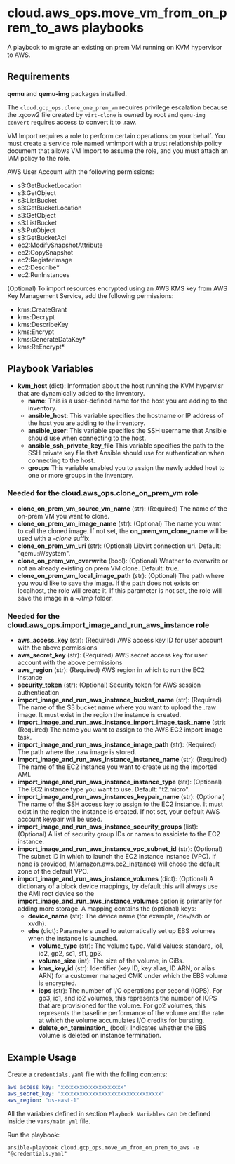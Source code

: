 # cloud.aws_ops.move_vm_from_on_prem_to_aws playbooks

A playbook to migrate an existing on prem VM running on KVM hypervisor to AWS.

## Requirements

**qemu** and **qemu-img** packages installed.

The ``cloud.gcp_ops.clone_one_prem_vm`` requires privilege escalation because the .qcow2 file created by ``virt-clone`` is owned by root and ``qemu-img convert`` requires access to convert it to .raw.

VM Import requires a role to perform certain operations on your behalf. You must create a service role named vmimport with a trust relationship policy document that allows VM Import to assume the role, and you must attach an IAM policy to the role.

AWS User Account with the following permissions:
* s3:GetBucketLocation
* s3:GetObject
* s3:ListBucket
* s3:GetBucketLocation
* s3:GetObject
* s3:ListBucket
* s3:PutObject
* s3:GetBucketAcl
* ec2:ModifySnapshotAttribute
* ec2:CopySnapshot
* ec2:RegisterImage
* ec2:Describe*
* ec2:RunInstances

(Optional) To import resources encrypted using an AWS KMS key from AWS Key Management Service, add the following permissions:
* kms:CreateGrant
* kms:Decrypt
* kms:DescribeKey
* kms:Encrypt
* kms:GenerateDataKey*
* kms:ReEncrypt*

## Playbook Variables

* **kvm_host** (dict): Information about the host running the KVM hypervisr that are dynamically added to the inventory.
    * **name**: This is a user-defined name for the host you are adding to the inventory.
    * **ansible_host**: This variable specifies the hostname or IP address of the host you are adding to the inventory.
    * **ansible_user**: This variable specifies the SSH username that Ansible should use when connecting to the host.
    * **ansible_ssh_private_key_file** This variable specifies the path to the SSH private key file that Ansible should use for authentication when connecting to the host.
    * **groups** This variable enabled you to assign the newly added host to one or more groups in the inventory.

### Needed for the cloud.aws_ops.clone_on_prem_vm role

* **clone_on_prem_vm_source_vm_name** (str): (Required) The name of the on-prem VM you want to clone.
* **clone_on_prem_vm_image_name** (str): (Optional) The name you want to call the cloned image. If not set, the **on_prem_vm_clone_name** will be used with a _-clone_ suffix.
* **clone_on_prem_vm_uri** (str): (Optional) Libvirt connection uri. Default: "qemu:///system".
* **clone_on_prem_vm_overwrite** (bool): (Optional) Weather to overwrite or not an already existing on prem VM clone. Default: true.
* **clone_on_prem_vm_local_image_path** (str): (Optional) The path where you would like to save the image. If the path does not exists on localhost, the role will create it. If this parameter is not set, the role will save the image in a _~/tmp_ folder.

### Needed for the cloud.aws_ops.import_image_and_run_aws_instance role

* **aws_access_key** (str): (Required) AWS access key ID for user account with the above permissions
* **aws_secret_key** (str): (Required) AWS secret access key for user account with the above permissions
* **aws_region** (str): (Required) AWS region in which to run the EC2 instance
* **security_token** (str): (Optional) Security token for AWS session authentication
* **import_image_and_run_aws_instance_bucket_name** (str): (Required) The name of the S3 bucket name where you want to upload the .raw image. It must exist in the region the instance is created.
* **import_image_and_run_aws_instance_import_image_task_name** (str): (Required) The  name you want to assign to the AWS EC2 import image task.
* **import_image_and_run_aws_instance_image_path** (str): (Required) The path where the .raw image is stored.
* **import_image_and_run_aws_instance_instance_name** (str): (Required) The name of the EC2 instance you want to create using the imported AMI.
* **import_image_and_run_aws_instance_instance_type** (str): (Optional) The EC2 instance type you want to use. Default: "t2.micro".
* **import_image_and_run_aws_instances_keypair_name** (str): (Optional) The name of the SSH access key to assign to the EC2 instance. It must exist in the region the instance is created. If not set, your default AWS account keypair will be used.
* **import_image_and_run_aws_instance_security_groups** (list): (Optional) A list of security group IDs or names to assiciate to the EC2 instance.
* **import_image_and_run_aws_instance_vpc_subnet_id** (str): (Optional) The subnet ID in which to launch the EC2 instance instance (VPC). If none is provided, M(amazon.aws.ec2_instance) will chose the default zone of the default VPC.
* **import_image_and_run_aws_instance_volumes** (dict): (Optional) A dictionary of a block device mappings, by default this will always use the AMI root device so the **import_image_and_run_aws_instance_volumes** option is primarily for adding more storage. A mapping contains the (optional) keys:
    * **device_name** (str): The device name (for example, /dev/sdh or xvdh).
    * **ebs** (dict): Parameters used to automatically set up EBS volumes when the instance is launched.
        * **volume_type** (str): The volume type. Valid Values: standard, io1, io2, gp2, sc1, st1, gp3.
        * **volume_size** (int): The size of the volume, in GiBs.
        * **kms_key_id** (str): Identifier (key ID, key alias, ID ARN, or alias ARN) for a customer managed CMK under which the EBS volume is encrypted.
        * **iops** (str): The number of I/O operations per second (IOPS). For gp3, io1, and io2 volumes, this represents the number of IOPS that are provisioned for the volume. For gp2 volumes, this represents the baseline performance of the volume and the rate at which the volume accumulates I/O credits for bursting.
        * **delete_on_termination_** (bool): Indicates whether the EBS volume is deleted on instance termination.

## Example Usage

Create a `credentials.yaml` file with the folling contents:

```yaml
aws_access_key: "xxxxxxxxxxxxxxxxxxxx"
aws_secret_key: "xxxxxxxxxxxxxxxxxxxxxxxxxxxxxxxx"
aws_region: "us-east-1"
```

All the variables defined in section ``Playbook Variables`` can be defined inside the ``vars/main.yml`` file.

Run the playbook:

```shell
ansible-playbook cloud.gcp_ops.move_vm_from_on_prem_to_aws -e "@credentials.yaml"
```

